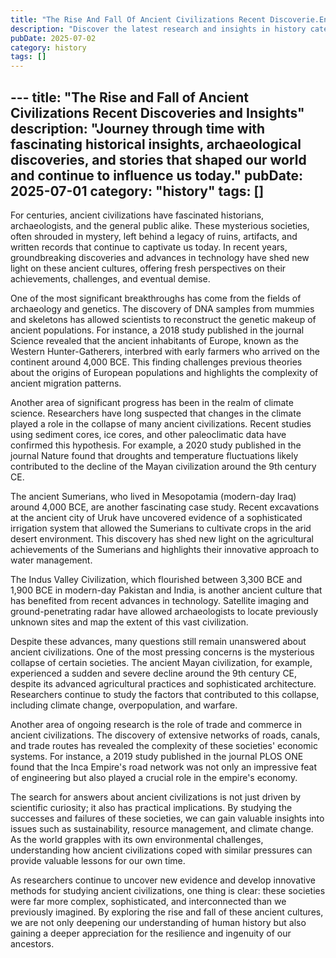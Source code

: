```yaml
---
title: "The Rise And Fall Of Ancient Civilizations Recent Discoverie.En"
description: "Discover the latest research and insights in history category on MindVerse Daily."
pubDate: 2025-07-02
category: history
tags: []
---
```


﻿---
title: "The Rise and Fall of Ancient Civilizations Recent Discoveries and Insights"
description: "Journey through time with fascinating historical insights, archaeological discoveries, and stories that shaped our world and continue to influence us today."
pubDate: 2025-07-01
category: "history"
tags: []
---

For centuries, ancient civilizations have fascinated historians, archaeologists, and the general public alike. These mysterious societies, often shrouded in mystery, left behind a legacy of ruins, artifacts, and written records that continue to captivate us today. In recent years, groundbreaking discoveries and advances in technology have shed new light on these ancient cultures, offering fresh perspectives on their achievements, challenges, and eventual demise.

One of the most significant breakthroughs has come from the fields of archaeology and genetics. The discovery of DNA samples from mummies and skeletons has allowed scientists to reconstruct the genetic makeup of ancient populations. For instance, a 2018 study published in the journal Science revealed that the ancient inhabitants of Europe, known as the Western Hunter-Gatherers, interbred with early farmers who arrived on the continent around 4,000 BCE. This finding challenges previous theories about the origins of European populations and highlights the complexity of ancient migration patterns.

Another area of significant progress has been in the realm of climate science. Researchers have long suspected that changes in the climate played a role in the collapse of many ancient civilizations. Recent studies using sediment cores, ice cores, and other paleoclimatic data have confirmed this hypothesis. For example, a 2020 study published in the journal Nature found that droughts and temperature fluctuations likely contributed to the decline of the Mayan civilization around the 9th century CE.

The ancient Sumerians, who lived in Mesopotamia (modern-day Iraq) around 4,000 BCE, are another fascinating case study. Recent excavations at the ancient city of Uruk have uncovered evidence of a sophisticated irrigation system that allowed the Sumerians to cultivate crops in the arid desert environment. This discovery has shed new light on the agricultural achievements of the Sumerians and highlights their innovative approach to water management.

The Indus Valley Civilization, which flourished between 3,300 BCE and 1,900 BCE in modern-day Pakistan and India, is another ancient culture that has benefited from recent advances in technology. Satellite imaging and ground-penetrating radar have allowed archaeologists to locate previously unknown sites and map the extent of this vast civilization.

Despite these advances, many questions still remain unanswered about ancient civilizations. One of the most pressing concerns is the mysterious collapse of certain societies. The ancient Mayan civilization, for example, experienced a sudden and severe decline around the 9th century CE, despite its advanced agricultural practices and sophisticated architecture. Researchers continue to study the factors that contributed to this collapse, including climate change, overpopulation, and warfare.

Another area of ongoing research is the role of trade and commerce in ancient civilizations. The discovery of extensive networks of roads, canals, and trade routes has revealed the complexity of these societies' economic systems. For instance, a 2019 study published in the journal PLOS ONE found that the Inca Empire's road network was not only an impressive feat of engineering but also played a crucial role in the empire's economy.

The search for answers about ancient civilizations is not just driven by scientific curiosity; it also has practical implications. By studying the successes and failures of these societies, we can gain valuable insights into issues such as sustainability, resource management, and climate change. As the world grapples with its own environmental challenges, understanding how ancient civilizations coped with similar pressures can provide valuable lessons for our own time.

As researchers continue to uncover new evidence and develop innovative methods for studying ancient civilizations, one thing is clear: these societies were far more complex, sophisticated, and interconnected than we previously imagined. By exploring the rise and fall of these ancient cultures, we are not only deepening our understanding of human history but also gaining a deeper appreciation for the resilience and ingenuity of our ancestors.
